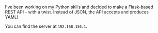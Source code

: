 I've been working on my Python skills and decided to make a Flask-based REST
API - with a twist. Instead of JSON, the API accepts and produces YAML!

You can find the server at `192.168.150.1`.
